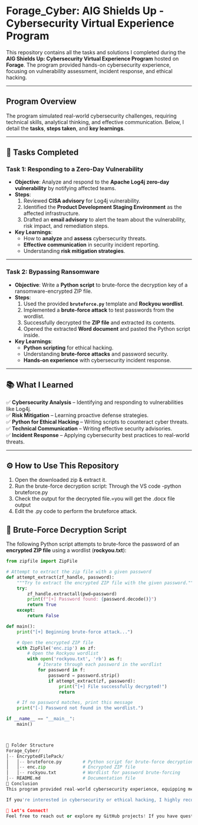 # **Forage_Cyber: AIG Shields Up - Cybersecurity Virtual Experience Program**

This repository contains all the tasks and solutions I completed during the **AIG Shields Up: Cybersecurity Virtual Experience Program** hosted on **Forage**. The program provided hands-on cybersecurity experience, focusing on vulnerability assessment, incident response, and ethical hacking.

---

## **Program Overview**
The program simulated real-world cybersecurity challenges, requiring technical skills, analytical thinking, and effective communication. Below, I detail the **tasks**, **steps taken**, and **key learnings**.

---

## **📌 Tasks Completed**
### **Task 1: Responding to a Zero-Day Vulnerability**
- **Objective**: Analyze and respond to the **Apache Log4j zero-day vulnerability** by notifying affected teams.
- **Steps**:
  1. Reviewed **CISA advisory** for Log4j vulnerability.
  2. Identified the **Product Development Staging Environment** as the affected infrastructure.
  3. Drafted an **email advisory** to alert the team about the vulnerability, risk impact, and remediation steps.
- **Key Learnings**:
  - How to **analyze** and **assess** cybersecurity threats.
  - **Effective communication** in security incident reporting.
  - Understanding **risk mitigation strategies**.

---

### **Task 2: Bypassing Ransomware**
- **Objective**: Write a **Python script** to brute-force the decryption key of a ransomware-encrypted ZIP file.
- **Steps**:
  1. Used the provided **`bruteforce.py`** template and **Rockyou wordlist**.
  2. Implemented a **brute-force attack** to test passwords from the wordlist.
  3. Successfully decrypted the **ZIP file** and extracted its contents.
  4. Opened the extracted **Word document** and pasted the Python script inside.
- **Key Learnings**:
  - **Python scripting** for ethical hacking.
  - Understanding **brute-force attacks** and password security.
  - **Hands-on experience** with cybersecurity incident response.

---

## **📚 What I Learned**
✅ **Cybersecurity Analysis** – Identifying and responding to vulnerabilities like Log4j.  
✅ **Risk Mitigation** – Learning proactive defense strategies.  
✅ **Python for Ethical Hacking** – Writing scripts to counteract cyber threats.  
✅ **Technical Communication** – Writing effective security advisories.  
✅ **Incident Response** – Applying cybersecurity best practices to real-world threats.  

---

## **⚙️ How to Use This Repository**
1. Open the downloaded zip & extract it. 
2. Run the brute-force decryption script: Through the VS code 
-python bruteforce.py
3. Check the output for the decrypted file.=you will get the .docx file output
4. Edit the .py code to perform the bruteforce attack.

## **🔐 Brute-Force Decryption Script**
The following Python script attempts to brute-force the password of an **encrypted ZIP file** using a wordlist (**rockyou.txt**):

```python
from zipfile import ZipFile

# Attempt to extract the zip file with a given password
def attempt_extract(zf_handle, password):
    """Try to extract the encrypted ZIP file with the given password."""
    try:
        zf_handle.extractall(pwd=password)
        print(f"[+] Password found: {password.decode()}")
        return True
    except:
        return False

def main():
    print("[+] Beginning brute-force attack...")

    # Open the encrypted ZIP file
    with ZipFile('enc.zip') as zf:
        # Open the Rockyou wordlist
        with open('rockyou.txt', 'rb') as f:
            # Iterate through each password in the wordlist
            for password in f:
                password = password.strip()
                if attempt_extract(zf, password):
                    print("[+] File successfully decrypted!")
                    return

    # If no password matches, print this message
    print("[-] Password not found in the wordlist.")

if __name__ == "__main__":
    main()



📂 Folder Structure
Forage_Cyber/
│-- EncryptedFilePack/
│   │-- bruteforce.py        # Python script for brute-force decryption
│   │-- enc.zip              # Encrypted ZIP file
│   │-- rockyou.txt          # Wordlist for password brute-forcing
│-- README.md                # Documentation file
🎯 Conclusion
This program provided real-world cybersecurity experience, equipping me with practical skills in vulnerability assessment, incident response, and ethical hacking. The hands-on approach made learning engaging and applicable to real-world cybersecurity challenges.

If you're interested in cybersecurity or ethical hacking, I highly recommend this program! 🚀

💬 Let's Connect!
Feel free to reach out or explore my GitHub projects! If you have questions or want to collaborate, let’s connect. 🔐

